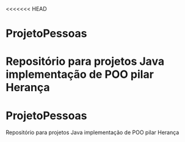 <<<<<<< HEAD
# ProjetoPessoas
Repositório para projetos Java implementação de POO pilar Herança
=======
# ProjetoPessoas
Repositório para projetos Java implementação de POO pilar Herança

